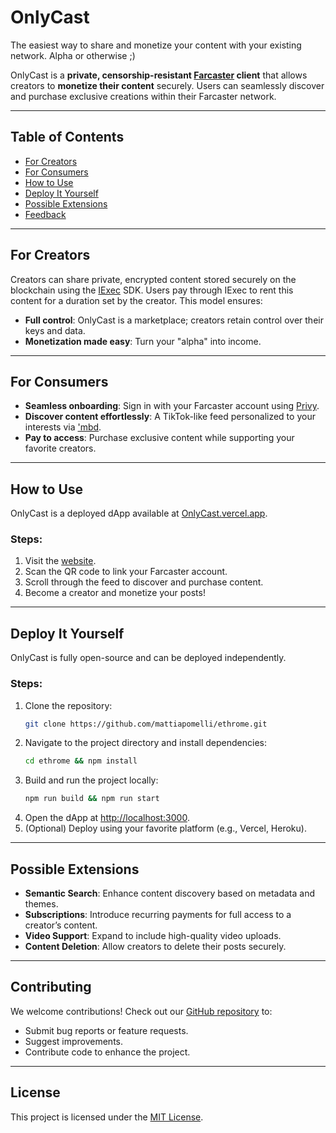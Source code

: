 # OnlyCast

The easiest way to share and monetize your content with your existing network. Alpha or otherwise ;)

OnlyCast is a **private, censorship-resistant [Farcaster](https://farcaster.xyz/) client** that allows creators to **monetize their content** securely. Users can seamlessly discover and purchase exclusive creations within their Farcaster network.

---

## Table of Contents
- [For Creators](#for-creators)
- [For Consumers](#for-consumers)
- [How to Use](#how-to-use)
- [Deploy It Yourself](#deploy-it-yourself)
- [Possible Extensions](#possible-extensions)
- [Feedback](feedback.md)

---

## For Creators

Creators can share private, encrypted content stored securely on the blockchain using the [IExec](https://www.iex.ec/) SDK. Users pay through IExec to rent this content for a duration set by the creator. This model ensures:
- **Full control**: OnlyCast is a marketplace; creators retain control over their keys and data.
- **Monetization made easy**: Turn your "alpha" into income.

---

## For Consumers

- **Seamless onboarding**: Sign in with your Farcaster account using [Privy](https://www.privy.io/).
- **Discover content effortlessly**: A TikTok-like feed personalized to your interests via ['mbd](https://mbd.xyz).
- **Pay to access**: Purchase exclusive content while supporting your favorite creators.

---

## How to Use

OnlyCast is a deployed dApp available at [OnlyCast.vercel.app](https://OnlyCast.vercel.app).

### Steps:
1. Visit the [website](https://OnlyCast.vercel.app).
2. Scan the QR code to link your Farcaster account.
3. Scroll through the feed to discover and purchase content.
4. Become a creator and monetize your posts!

---

## Deploy It Yourself

OnlyCast is fully open-source and can be deployed independently.

### Steps:
1. Clone the repository:  
   ```bash
   git clone https://github.com/mattiapomelli/ethrome.git
   ```
2. Navigate to the project directory and install dependencies:  
   ```bash
   cd ethrome && npm install
   ```
3. Build and run the project locally:  
   ```bash
   npm run build && npm run start
   ```
4. Open the dApp at [http://localhost:3000](http://localhost:3000).
5. (Optional) Deploy using your favorite platform (e.g., Vercel, Heroku).

---

## Possible Extensions

- **Semantic Search**: Enhance content discovery based on metadata and themes.
- **Subscriptions**: Introduce recurring payments for full access to a creator’s content.
- **Video Support**: Expand to include high-quality video uploads.
- **Content Deletion**: Allow creators to delete their posts securely.

---

## Contributing

We welcome contributions! Check out our [GitHub repository](https://github.com/web3devz/encodeclub/) to:
- Submit bug reports or feature requests.
- Suggest improvements.
- Contribute code to enhance the project.

---

## License

This project is licensed under the [MIT License](LICENSE).


